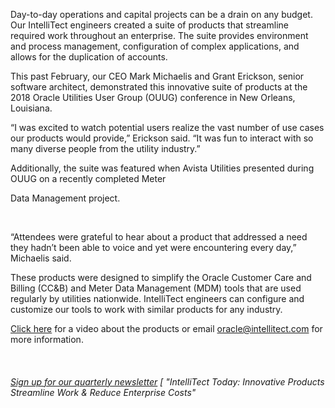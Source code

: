 

Day-to-day operations and capital projects can be a drain on any budget. Our IntelliTect engineers created a suite of products that streamline required work throughout an enterprise. The suite provides environment and process management, configuration of complex applications, and allows for the duplication of accounts.

This past February, our CEO Mark Michaelis and Grant Erickson, senior software architect, demonstrated this innovative suite of products at the 2018 Oracle Utilities User Group (OUUG) conference in New Orleans, Louisiana.



“I was excited to watch potential users realize the vast number of use cases our products would provide,” Erickson said. “It was fun to interact with so many diverse people from the utility industry.”

Additionally, the suite was featured when Avista Utilities presented during OUUG on a recently completed Meter



Data Management project.

 

“Attendees were grateful to hear about a product that addressed a need they hadn’t been able to voice and yet were encountering every day,” Michaelis said.

These products were designed to simplify the Oracle Customer Care and Billing (CC&B) and Meter Data Management (MDM) tools that are used regularly by utilities nationwide. IntelliTect engineers can configure and customize our tools to work with similar products for any industry.

[Click here](/utilityproducts/) for a video about the products or email [oracle@intellitect.com](mailto:oracle@intellitect.com) for more information.

 

###### [Sign up for our quarterly newsletter](https://bit.ly/2Nhro9T) [ "IntelliTect Today: Innovative Products Streamline Work & Reduce Enterprise Costs"

